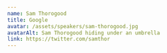```yaml
---
name: Sam Thorogood
title: Google
avatar: /assets/speakers/sam-thorogood.jpg
avatarAlt: Sam Thorogood hiding under an umbrella
link: https://twitter.com/samthor
---
```

